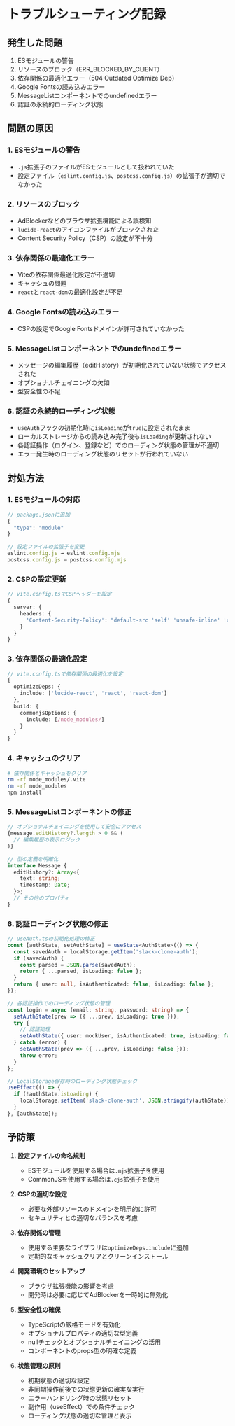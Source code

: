# トラブルシューティング記録

## 発生した問題

1. ESモジュールの警告
2. リソースのブロック（ERR_BLOCKED_BY_CLIENT）
3. 依存関係の最適化エラー（504 Outdated Optimize Dep）
4. Google Fontsの読み込みエラー
5. MessageListコンポーネントでのundefinedエラー
6. 認証の永続的ローディング状態

## 問題の原因

### 1. ESモジュールの警告
- `.js`拡張子のファイルがESモジュールとして扱われていた
- 設定ファイル（`eslint.config.js`、`postcss.config.js`）の拡張子が適切でなかった

### 2. リソースのブロック
- AdBlockerなどのブラウザ拡張機能による誤検知
- `lucide-react`のアイコンファイルがブロックされた
- Content Security Policy（CSP）の設定が不十分

### 3. 依存関係の最適化エラー
- Viteの依存関係最適化設定が不適切
- キャッシュの問題
- `react`と`react-dom`の最適化設定が不足

### 4. Google Fontsの読み込みエラー
- CSPの設定でGoogle Fontsドメインが許可されていなかった

### 5. MessageListコンポーネントでのundefinedエラー
- メッセージの編集履歴（editHistory）が初期化されていない状態でアクセスされた
- オプショナルチェイニングの欠如
- 型安全性の不足

### 6. 認証の永続的ローディング状態
- `useAuth`フックの初期化時に`isLoading`が`true`に設定されたまま
- ローカルストレージからの読み込み完了後も`isLoading`が更新されない
- 各認証操作（ログイン、登録など）でのローディング状態の管理が不適切
- エラー発生時のローディング状態のリセットが行われていない

## 対処方法

### 1. ESモジュールの対応
```typescript
// package.jsonに追加
{
  "type": "module"
}

// 設定ファイルの拡張子を変更
eslint.config.js → eslint.config.mjs
postcss.config.js → postcss.config.mjs
```

### 2. CSPの設定更新
```typescript
// vite.config.tsでCSPヘッダーを設定
{
  server: {
    headers: {
      'Content-Security-Policy': "default-src 'self' 'unsafe-inline' 'unsafe-eval'; img-src 'self' data: https:; style-src 'self' 'unsafe-inline' https://fonts.googleapis.com; font-src 'self' data: https: https://fonts.gstatic.com; connect-src 'self' https:;"
    }
  }
}
```

### 3. 依存関係の最適化設定
```typescript
// vite.config.tsで依存関係の最適化を設定
{
  optimizeDeps: {
    include: ['lucide-react', 'react', 'react-dom']
  },
  build: {
    commonjsOptions: {
      include: [/node_modules/]
    }
  }
}
```

### 4. キャッシュのクリア
```bash
# 依存関係とキャッシュをクリア
rm -rf node_modules/.vite
rm -rf node_modules
npm install
```

### 5. MessageListコンポーネントの修正
```typescript
// オプショナルチェイニングを使用して安全にアクセス
{message.editHistory?.length > 0 && (
  // 編集履歴の表示ロジック
)}

// 型の定義を明確化
interface Message {
  editHistory?: Array<{
    text: string;
    timestamp: Date;
  }>;
  // その他のプロパティ
}
```

### 6. 認証ローディング状態の修正
```typescript
// useAuth.tsの初期化処理の修正
const [authState, setAuthState] = useState<AuthState>(() => {
  const savedAuth = localStorage.getItem('slack-clone-auth');
  if (savedAuth) {
    const parsed = JSON.parse(savedAuth);
    return { ...parsed, isLoading: false };
  }
  return { user: null, isAuthenticated: false, isLoading: false };
});

// 各認証操作でのローディング状態の管理
const login = async (email: string, password: string) => {
  setAuthState(prev => ({ ...prev, isLoading: true }));
  try {
    // 認証処理
    setAuthState({ user: mockUser, isAuthenticated: true, isLoading: false });
  } catch (error) {
    setAuthState(prev => ({ ...prev, isLoading: false }));
    throw error;
  }
};

// LocalStorage保存時のローディング状態チェック
useEffect(() => {
  if (!authState.isLoading) {
    localStorage.setItem('slack-clone-auth', JSON.stringify(authState));
  }
}, [authState]);
```

## 予防策

1. **設定ファイルの命名規則**
   - ESモジュールを使用する場合は`.mjs`拡張子を使用
   - CommonJSを使用する場合は`.cjs`拡張子を使用

2. **CSPの適切な設定**
   - 必要な外部リソースのドメインを明示的に許可
   - セキュリティとの適切なバランスを考慮

3. **依存関係の管理**
   - 使用する主要なライブラリは`optimizeDeps.include`に追加
   - 定期的なキャッシュクリアとクリーンインストール

4. **開発環境のセットアップ**
   - ブラウザ拡張機能の影響を考慮
   - 開発時は必要に応じてAdBlockerを一時的に無効化 

5. **型安全性の確保**
   - TypeScriptの厳格モードを有効化
   - オプショナルプロパティの適切な型定義
   - nullチェックとオプショナルチェイニングの活用
   - コンポーネントのprops型の明確な定義 

6. **状態管理の原則**
   - 初期状態の適切な設定
   - 非同期操作前後での状態更新の確実な実行
   - エラーハンドリング時の状態リセット
   - 副作用（useEffect）での条件チェック
   - ローディング状態の適切な管理と表示 